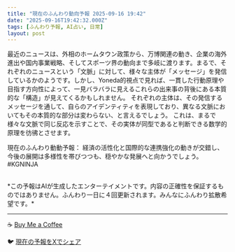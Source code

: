 ```yaml
---
title: "現在のふんわり動向予報 2025-09-16 19:42"
date: "2025-09-16T19:42:32.000Z"
tags: [ふんわり予報, AI占い, 日常]
layout: post
---
```


最近のニュースは、外相のホームタウン政策から、万博関連の動き、企業の海外進出や国内事業戦略、そしてスポーツ界の動向まで多岐に渡ります。まるで、それぞれのニュースという「文脈」に対して、様々な主体が「メッセージ」を発信しているかのようです。しかし、Yoneda的視点で見れば、一貫した行動原理や目指す方向性によって、一見バラバラに見えるこれらの出来事の背後にある本質的な「構造」が見えてくるかもしれません。  それぞれの主体は、その発信するメッセージを通して、自らのアイデンティティを表現しており、異なる文脈においてもその本質的な部分は変わらない、と言えるでしょう。  これは、まるで様々な文脈で同じ反応を示すことで、その実体が同型であると判断できる数学的原理を彷彿とさせます。


現在のふんわり動動予報：
経済の活性化と国際的な連携強化の動きが交錯し、今後の展開は多様性を帯びつつも、穏やかな発展へと向かうでしょう。#KGNINJA

<br>
*この予報はAIが生成したエンターテイメントです。内容の正確性を保証するものではありません。ふんわり一日に４回更新されます。みんなにふんわり拡散希望です。*

---
☕️ [Buy Me a Coffee](https://www.buymeacoffee.com/kgninja)

🐦 [現在の予報をXでシェア](https://twitter.com/intent/tweet?text=%E7%8F%BE%E5%9C%A8%E3%81%AE%E3%81%B5%E3%82%93%E3%82%8F%E3%82%8A%E4%BA%88%E5%A0%B1%3A%20%E3%80%8C%E6%9C%80%E8%BF%91%E3%81%AE%E3%83%8B%E3%83%A5%E3%83%BC%E3%82%B9%E3%81%AF%E3%80%81%E5%A4%96%E7%9B%B8%E3%81%AE%E3%83%9B%E3%83%BC%E3%83%A0%E3%82%BF%E3%82%A6%E3%83%B3%E6%94%BF%E7%AD%96%E3%81%8B%E3%82%89%E3%80%81%E4%B8%87%E5%8D%9A%E9%96%A2%E9%80%A3%E3%81%AE%E5%8B%95%E3%81%8D%E3%80%81%E4%BC%81%E6%A5%AD%E3%81%AE%E6%B5%B7%E5%A4%96%E9%80%B2%E5%87%BA%E3%82%84%E5%9B%BD%E5%86%85%E4%BA%8B%E6%A5%AD%E6%88%A6%E7%95%A5%E3%80%81%E3%81%9D%E3%81%97%E3%81%A6%E3%82%B9%E3%83%9D%E3%83%BC%E3%83%84%E7%95%8C%E3%81%AE%E5%8B%95%E5%90%91%E3%81%BE%E3%81%A7%E5%A4%9A%E5%B2%90%E3%81%AB%E6%B8%A1%E3%82%8A%E3%81%BE%E3%81%99%E3%80%82%E3%80%8D%23KGNINJA%20%E7%B6%9A%E3%81%8D%E3%81%AF%E3%83%96%E3%83%AD%E3%82%B0%E3%81%A7%EF%BC%81%F0%9F%91%87&url=https%3A%2F%2Fkg-ninja.github.io%2FFunwariyoso%2F)
